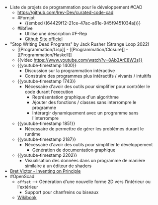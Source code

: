 - Liste de projets de programmation pour le développement #CAD
	- https://github.com/Irev-Dev/curated-code-cad
	- #Fornjot
		- {{embed ((64429f12-21ce-47ac-a61e-945f9451034a))}}
	- #libfive
		- Utilise une description #F-Rep
		- [Github](https://github.com/libfive/libfive) [Site officiel](https://libfive.com/)
- "Stop Writing Dead Programs" by Jack Rusher (Strange Loop 2022)
	- [[Programmation/Lisp]] - [[Programmation/Closure]] - [[Programmation/Haskell]]
	- {{video  https://www.youtube.com/watch?v=8Ab3ArE8W3s}}
	- {{youtube-timestamp 1400}}
		- Discussion sur la programmation intéractive
		- Construire des programmes plus intéractifs / vivants / intuitifs
	- {{youtube-timestamp 1743}}
		- Nécessaire d'avoir des outils pour simplifier pour contrôler le code durant l'execution
			- Représentation graphique d'un algorithme
			- Ajouter des fonctions / classes sans interrompre le programme
			- Intérargir dynamiquement avec un programme sans l'interrompre
	- {{youtube-timestamp 1851}}
		- Nécessaire de permettre de gérer les problèmes durant le runtime
	- {{youtube-timestamp 2187}}
		- Nécessaire d'avoir des outils pour simplifier le développement
			- Génération de documentation graphique
	- {{youtube-timestamp 2202}}
		- Visualisation des données dans un programme de manière similaire à un éditeur de shaders
- [Bret Victor - Inventing on Principle](https://www.youtube.com/watch?v=PUv66718DII)
- #OpenScad
	- `offset` --> Génération d'une nouvelle forme 2D vers l'intérieur ou l'extérieur
		- Support pour chanfreins ou biseaux
	- [Wikibook](https://en.wikibooks.org/wiki/OpenSCAD_User_Manual/Transformations)